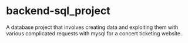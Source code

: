 # backend-sql_project
A database project that involves creating data and exploiting them with various complicated requests with mysql for a concert ticketing website.
